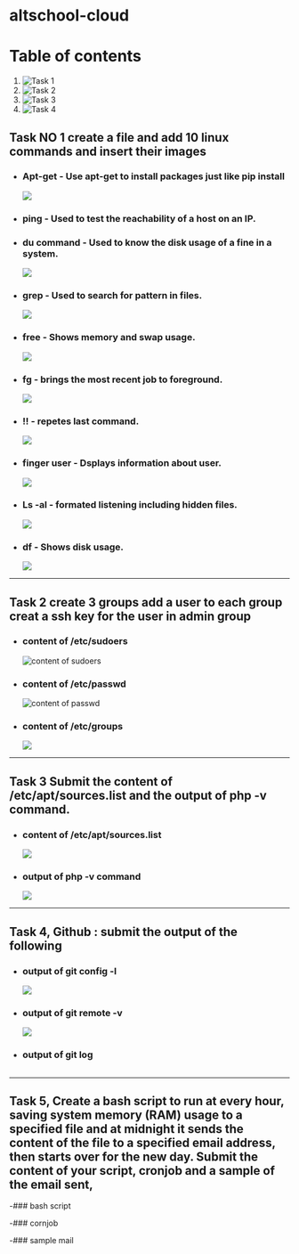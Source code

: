  # altschool-cloud
# Table of contents
1. ![Task 1](#task1)
2. ![Task 2](#task2)
3. ![Task 3](#task3)
4. ![Task 4](#task4)



 ## Task NO 1 create a file and add 10 linux commands and insert their images  <a name="task1"></a>




- ### Apt-get  - Use apt-get to install packages just like pip install
    ![](https://github.com/RashRAJ/altschool-cloud/blob/main/Screenshot%202022-08-18%20102608.png)
    
- ### ping - Used to test the reachability of a host on an IP.
- ### du command - Used to know the disk usage of a fine in a system.

    ![](https://github.com/RashRAJ/altschool-cloud/blob/main/Screenshot%202022-08-18%20102507.png)
    
    
- ### grep - Used to search for pattern in files.

    ![](https://github.com/RashRAJ/altschool-cloud/blob/main/Screenshot%202022-08-24%20091858.png)

- ### free - Shows memory and swap usage.

    ![](https://github.com/RashRAJ/altschool-cloud/blob/main/Screenshot%202022-08-24%20092028.png)

- ### fg - brings the most recent job to foreground.

    ![](https://github.com/RashRAJ/altschool-cloud/blob/main/Screenshot%202022-08-24%20085919.png)

- ### !! - repetes last command.

    ![](https://github.com/RashRAJ/altschool-cloud/blob/main/Screenshot%202022-08-24%20093716.png)

- ### finger user - Dsplays information about user.

    ![](https://github.com/RashRAJ/altschool-cloud/blob/main/Screenshot%202022-08-24%20093934.png)

- ### Ls -al    - formated listening including hidden files.

    ![](https://github.com/RashRAJ/altschool-cloud/blob/main/Screenshot%202022-08-24%20090119.png)

- ### df - Shows disk usage.

    ![](https://github.com/RashRAJ/altschool-cloud/blob/main/Screenshot%202022-08-24%20094002.png)


-----------------------------------------------------------------------------------------------------------------------------------------------------------------

 ## Task 2 create 3 groups add a user to each group creat a ssh key for the user in admin group <a name="task2"></a>

- ### content of /etc/sudoers
     ![content of sudoers](https://github.com/RashRAJ/altschool-cloud/blob/main/etc_sudoers.png)

- ### content of /etc/passwd
     ![content of passwd](https://github.com/RashRAJ/altschool-cloud/blob/main/etc_groups.png)

- ### content of /etc/groups
     ![](https://github.com/RashRAJ/altschool-cloud/blob/main/etc_groups.png)


-----------------------------------------------------------------------------------------------------------------------------------------------------------------



## Task 3 Submit the content of /etc/apt/sources.list and the output of php -v command. <a name="task3"></a>


 - ### content of /etc/apt/sources.list
 
     ![](https://github.com/RashRAJ/altschool-cloud/blob/main/cat_etc_apt_sources.png)

 - ### output of php -v command
    ![](https://github.com/RashRAJ/altschool-cloud/blob/main/Php%20-v.png)
    
    
    
-------------------------------------------------------------------------------------------------------------------------------------------------------------------


 ## Task 4, Github : submit the output of the following <a name="task4"></a>
  - ### output of git config -l      
      ![](https://github.com/RashRAJ/altschool-cloud/blob/main/git_config-l.png)

  - ### output of git remote -v
      ![](https://github.com/RashRAJ/altschool-cloud/blob/main/git_remote-v.png)

  - ### output of git log
      ![]()
      
-----------------------------------------------------------------------------------------------------------------------------------------------------------------

## Task 5, Create a bash script to run at every hour, saving system memory (RAM) usage to a specified file and at midnight it sends the content of the file to a specified email address, then starts over for the new day. Submit the content of your script, cronjob and a sample of the email sent,

 -### bash script
      ![]()
      
 -### cornjob
      ![]()
      
-### sample mail
     ![]()
 




